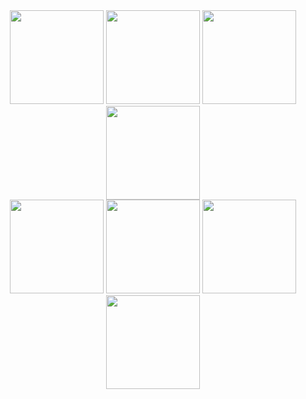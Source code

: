 <div style="width:100%; text-align:center">
<img src="https://static.wixstatic.com/media/5922a2_e85cc268b9a1432f8dc68916dc01f5e8~mv2.gif" height="150px"></img>
<img src="https://static.wixstatic.com/media/5922a2_e85cc268b9a1432f8dc68916dc01f5e8~mv2.gif" height="150px"></img>
<img src="https://static.wixstatic.com/media/5922a2_e85cc268b9a1432f8dc68916dc01f5e8~mv2.gif" height="150px"></img>
<img src="https://static.wixstatic.com/media/5922a2_e85cc268b9a1432f8dc68916dc01f5e8~mv2.gif" height="150px"></img>
<br>
<img src="https://media.giphy.com/media/Bl6VoPv34mX2E/giphy.gif" height="150px"></img>
<img src="https://media.giphy.com/media/Bl6VoPv34mX2E/giphy.gif" height="150px"></img>
<img src="https://media.giphy.com/media/Bl6VoPv34mX2E/giphy.gif" height="150px"></img>
<img src="https://media.giphy.com/media/Bl6VoPv34mX2E/giphy.gif" height="150px"></img>
</div>
